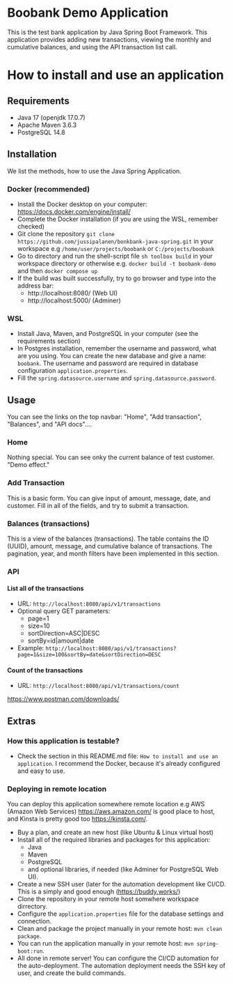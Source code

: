 # Boobank Demo Application
This is the test bank application by Java Spring Boot Framework. This application provides adding new transactions, viewing the monthly and cumulative balances, and using the API transaction list call.

# How to install and use an application

## Requirements
- Java 17 (openjdk 17.0.7)
- Apache Maven 3.6.3
- PostgreSQL 14.8

## Installation

We list the methods, how to use the Java Spring Application.
### Docker (recommended)
- Install the Docker desktop on your computer: https://docs.docker.com/engine/install/
- Complete the Docker installation (if you are using the WSL, remember checked)
- Git clone the repository `git clone https://github.com/jussipalanen/bonkbank-java-spring.git` in your workspace e.g `/home/user/projects/boobank` or `C:/projects/boobank`
- Go to directory and run the shell-script file `sh toolbox build` in your workspace directory or otherwise e.g.
`docker build -t boobank-demo` and then `docker compose up`
- If the build was built successfully, try to go browser and type into the address bar: 
    - http://localhost:8080/ (Web UI)
    - http://localhost:5000/ (Adminer)

### WSL
- Install Java, Maven, and PostgreSQL in your computer (see the requirements section)
- In Postgres installation, remember the username and password, what are you using. You can create the new database and give a name: `boobank`. The username and password are required in database configuration `application.properties`. 
- Fill the `spring.datasource.username` and `spring.datasource.password`.

## Usage
You can see the links on the top navbar: "Home", "Add transaction", "Balances", and "API docs"....
### Home
Nothing special. You can see onky the current balance of test customer. "Demo effect."

### Add Transaction
This is a basic form. You can give input of amount, message, date, and customer. Fill in all of the fields, and try to submit a transaction. 

### Balances (transactions)
This is a view of the balances (transactions). The table contains the ID (UUID), amount, message, and cumulative balance of transactions. The pagination, year, and month filters have been implemented in this section.

### API
#### List all of the transactions
- URL: `http://localhost:8080/api/v1/transactions`
- Optional query GET parameters:
    - page=1
    - size=10
    - sortDirection=ASC|DESC
    - sortBy=id|amount|date
- Example: `http://localhost:8080/api/v1/transactions?page=1&size=100&sortBy=date&sortDirection=DESC`

#### Count of the transactions
- URL: `http://localhost:8080/api/v1/transactions/count`

https://www.postman.com/downloads/


## Extras

### How this application is testable?
- Check the section in this README.md file: `How to install and use an application`. 
I recommend the Docker, because it's already configured and easy to use.

### Deploying in remote location
You can deploy this application somewhere remote location e.g AWS (Amazon Web Services) https://aws.amazon.com/  is good place to host, and Kinsta is pretty good too https://kinsta.com/.

- Buy a plan, and create an new host (like Ubuntu & Linux virtual host)
- Install all of the required libraries and packages for this application: 
    - Java
    - Maven
    - PostgreSQL
    - and optional libraries, if needed (like Adminer for PostgreSQL Web UI).
- Create a new SSH user (later for the automation development like CI/CD. This is a simply and good enough (https://buddy.works/)
- Clone the repository in your remote host somwhere workspace dirrectory.
- Configure the `application.properties` file for the database settings and connection.
- Clean and package the project manually in your remote host: `mvn clean package`. 
- You can run the application manually in your remote host: `mvn spring-boot:run`. 
- All done in remote server! You can configure the CI/CD automation for the auto-deployment. The automation deployment needs the SSH key of user, and create the build commands.